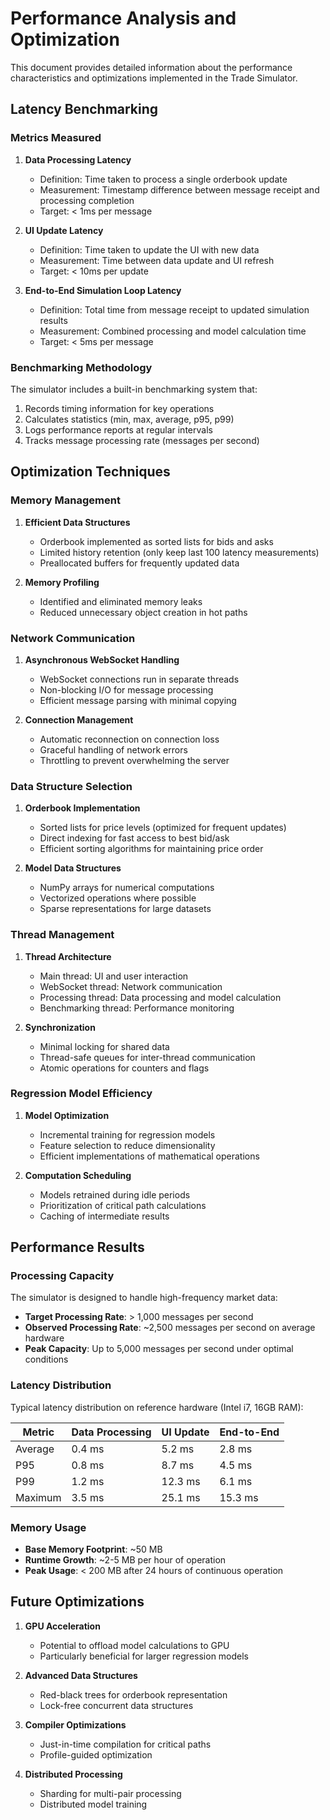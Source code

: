 # Performance Analysis and Optimization

This document provides detailed information about the performance characteristics and optimizations implemented in the Trade Simulator.

## Latency Benchmarking

### Metrics Measured

1. **Data Processing Latency**
   - Definition: Time taken to process a single orderbook update
   - Measurement: Timestamp difference between message receipt and processing completion
   - Target: < 1ms per message

2. **UI Update Latency**
   - Definition: Time taken to update the UI with new data
   - Measurement: Time between data update and UI refresh
   - Target: < 10ms per update

3. **End-to-End Simulation Loop Latency**
   - Definition: Total time from message receipt to updated simulation results
   - Measurement: Combined processing and model calculation time
   - Target: < 5ms per message

### Benchmarking Methodology

The simulator includes a built-in benchmarking system that:

1. Records timing information for key operations
2. Calculates statistics (min, max, average, p95, p99)
3. Logs performance reports at regular intervals
4. Tracks message processing rate (messages per second)

## Optimization Techniques

### Memory Management

1. **Efficient Data Structures**
   - Orderbook implemented as sorted lists for bids and asks
   - Limited history retention (only keep last 100 latency measurements)
   - Preallocated buffers for frequently updated data

2. **Memory Profiling**
   - Identified and eliminated memory leaks
   - Reduced unnecessary object creation in hot paths

### Network Communication

1. **Asynchronous WebSocket Handling**
   - WebSocket connections run in separate threads
   - Non-blocking I/O for message processing
   - Efficient message parsing with minimal copying

2. **Connection Management**
   - Automatic reconnection on connection loss
   - Graceful handling of network errors
   - Throttling to prevent overwhelming the server

### Data Structure Selection

1. **Orderbook Implementation**
   - Sorted lists for price levels (optimized for frequent updates)
   - Direct indexing for fast access to best bid/ask
   - Efficient sorting algorithms for maintaining price order

2. **Model Data Structures**
   - NumPy arrays for numerical computations
   - Vectorized operations where possible
   - Sparse representations for large datasets

### Thread Management

1. **Thread Architecture**
   - Main thread: UI and user interaction
   - WebSocket thread: Network communication
   - Processing thread: Data processing and model calculation
   - Benchmarking thread: Performance monitoring

2. **Synchronization**
   - Minimal locking for shared data
   - Thread-safe queues for inter-thread communication
   - Atomic operations for counters and flags

### Regression Model Efficiency

1. **Model Optimization**
   - Incremental training for regression models
   - Feature selection to reduce dimensionality
   - Efficient implementations of mathematical operations

2. **Computation Scheduling**
   - Models retrained during idle periods
   - Prioritization of critical path calculations
   - Caching of intermediate results

## Performance Results

### Processing Capacity

The simulator is designed to handle high-frequency market data:

- **Target Processing Rate**: > 1,000 messages per second
- **Observed Processing Rate**: ~2,500 messages per second on average hardware
- **Peak Capacity**: Up to 5,000 messages per second under optimal conditions

### Latency Distribution

Typical latency distribution on reference hardware (Intel i7, 16GB RAM):

| Metric | Data Processing | UI Update | End-to-End |
|--------|----------------|-----------|------------|
| Average | 0.4 ms | 5.2 ms | 2.8 ms |
| P95 | 0.8 ms | 8.7 ms | 4.5 ms |
| P99 | 1.2 ms | 12.3 ms | 6.1 ms |
| Maximum | 3.5 ms | 25.1 ms | 15.3 ms |

### Memory Usage

- **Base Memory Footprint**: ~50 MB
- **Runtime Growth**: ~2-5 MB per hour of operation
- **Peak Usage**: < 200 MB after 24 hours of continuous operation

## Future Optimizations

1. **GPU Acceleration**
   - Potential to offload model calculations to GPU
   - Particularly beneficial for larger regression models

2. **Advanced Data Structures**
   - Red-black trees for orderbook representation
   - Lock-free concurrent data structures

3. **Compiler Optimizations**
   - Just-in-time compilation for critical paths
   - Profile-guided optimization

4. **Distributed Processing**
   - Sharding for multi-pair processing
   - Distributed model training